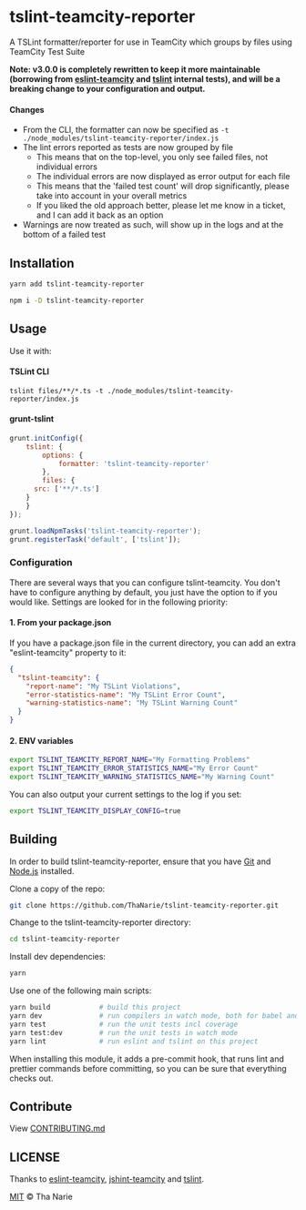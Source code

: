 # tslint-teamcity-reporter

A TSLint formatter/reporter for use in TeamCity which groups by files using TeamCity Test Suite

**Note: v3.0.0 is completely rewritten to keep it more maintainable
(borrowing from [eslint-teamcity](https://github.com/andreogle/eslint-teamcity) and [tslint](https://github.com/palantir/tslint/) internal tests),
and will be a breaking change to your configuration and output.**

#### Changes

* From the CLI, the formatter can now be specified as `-t ./node_modules/tslint-teamcity-reporter/index.js`
* The lint errors reported as tests are now grouped by file
  * This means that on the top-level, you only see failed files, not individual errors
  * The individual errors are now displayed as error output for each file
  * This means that the 'failed test count' will drop significantly, please take into account in your overall metrics
  * If you liked the old approach better, please let me know in a ticket, and I can add it back as an option
* Warnings are now treated as such, will show up in the logs and at the bottom of a failed test

## Installation

```sh
yarn add tslint-teamcity-reporter
```

```sh
npm i -D tslint-teamcity-reporter
```

## Usage

Use it with:

#### TSLint CLI

```
tslint files/**/*.ts -t ./node_modules/tslint-teamcity-reporter/index.js
```

#### grunt-tslint

```javascript
grunt.initConfig({
	tslint: {
		options: {
			formatter: 'tslint-teamcity-reporter'
		},
		files: {
      src: ['**/*.ts']
    }
	}
});

grunt.loadNpmTasks('tslint-teamcity-reporter');
grunt.registerTask('default', ['tslint']);
```

### Configuration

There are several ways that you can configure tslint-teamcity.
You don't have to configure anything by default, you just have the option to if you would like.
Settings are looked for in the following priority:

#### 1. From your package.json
If you have a package.json file in the current directory, you can add an extra "eslint-teamcity" property to it:

```json
{
  "tslint-teamcity": {
    "report-name": "My TSLint Violations",
    "error-statistics-name": "My TSLint Error Count",
    "warning-statistics-name": "My TSLint Warning Count"
  }
}
```

#### 2. ENV variables

```sh
export TSLINT_TEAMCITY_REPORT_NAME="My Formatting Problems"
export TSLINT_TEAMCITY_ERROR_STATISTICS_NAME="My Error Count"
export TSLINT_TEAMCITY_WARNING_STATISTICS_NAME="My Warning Count"
```

You can also output your current settings to the log if you set:

```sh
export TSLINT_TEAMCITY_DISPLAY_CONFIG=true
```


## Building

In order to build tslint-teamcity-reporter, ensure that you have [Git](http://git-scm.com/downloads)
and [Node.js](http://nodejs.org/) installed.

Clone a copy of the repo:
```sh
git clone https://github.com/ThaNarie/tslint-teamcity-reporter.git
```

Change to the tslint-teamcity-reporter directory:
```sh
cd tslint-teamcity-reporter
```

Install dev dependencies:
```sh
yarn
```

Use one of the following main scripts:
```sh
yarn build            # build this project
yarn dev              # run compilers in watch mode, both for babel and typescript
yarn test             # run the unit tests incl coverage
yarn test:dev         # run the unit tests in watch mode
yarn lint             # run eslint and tslint on this project
```

When installing this module, it adds a pre-commit hook, that runs lint and prettier commands
before committing, so you can be sure that everything checks out.


## Contribute

View [CONTRIBUTING.md](./CONTRIBUTING.md)


## LICENSE

Thanks to [eslint-teamcity](https://github.com/andreogle/eslint-teamcity), [jshint-teamcity](https://github.com/hongymagic/jshint-teamcity) and [tslint](https://github.com/palantir/tslint/).

[MIT](./LICENSE) © Tha Narie


